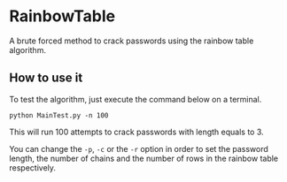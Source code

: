 # RainbowTable

A brute forced method to crack passwords using the rainbow table algorithm.

## How to use it

To test the algorithm, just execute the command below on a terminal.

`python MainTest.py -n 100`

This will run 100 attempts to crack passwords with length equals to 3.

You can change the `-p`, `-c` or the `-r` option in order to set the password length,
the number of chains and the number of rows in the rainbow table respectively.
